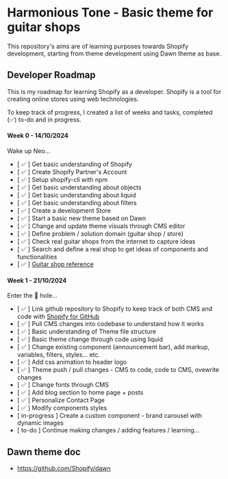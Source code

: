 # Harmonious Tone - Basic theme for guitar shops

This repository's aims are of learning purposes towards Shopify development, starting from theme development using Dawn theme as base.

## Developer Roadmap

This is my roadmap for learning Shopify as a developer.
Shopify is a tool for creating online stores using web technologies.

To keep track of progress, I created a list of weeks and tasks, completed (✅) to-do and in progress.

#### Week 0 - 14/10/2024

Wake up Neo...

* [ ✅ ] Get basic understanding of Shopify
* [ ✅ ] Create Shopify Partner's Account
* [ ✅ ] Setup shopify-cli with npm
* [ ✅ ] Get basic understanding about objects
* [ ✅ ] Get basic understanding about liquid
* [ ✅ ] Get basic understanding about filters
* [ ✅ ] Create a development Store
* [ ✅ ] Start a basic new theme based on Dawn
* [ ✅ ] Change and update theme visuals through CMS editor
* [ ✅ ] Define problem / solution domain (guitar shop / store)
* [ ✅ ] Check real guitar shops from the internet to capture ideas
* [ ✅ ] Search and define a real shop to get ideas of components and functionalities
* [ ✅ ] [Guitar shop reference](https://reference.com.br)

#### Week 1 - 21/10/2024

Enter the 🐰 hole...

* [ ✅ ] Link github repository to Shopify to keep track of both CMS and code with [Shopify for GitHub](https://github.com/apps/shopify)
* [ ✅ ] Pull CMS changes into codebase to understand how it works
* [ ✅ ] Basic understanding of Theme file structure
* [ ✅ ] Basic theme change through code using liquid
* [ ✅ ] Change existing component (announcement bar), add markup, variables, filters, styles... etc.
* [ ✅ ] Add css animation to header logo
* [ ✅ ] Theme push / pull changes - CMS to code, code to CMS, ovewrite changes
* [ ✅ ] Change fonts through CMS
* [ ✅ ] Add blog section to home page + posts
* [ ✅ ] Personalize Contact Page
* [ ✅ ] Modify components styles
* [ in-progress ] Create a custom component - brand carousel with dynamic images
* [ to-do ] Continue making changes / adding features / learning...

## Dawn theme doc
* https://github.com/Shopify/dawn
